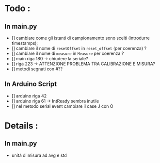 # Todo :

## In main.py

-   [] cambiare come gli istanti di campionamento sono scelti (introdurre timestamps);
-   [] cambiare il nome di `resetOffset` in `reset_offset` (per coerenza) ?
-   [] cambiare il nome di `measure` in `Measure` per coerenza ?
-   [] main riga 180 -> chiudere la seriale?
-   [] riga 223 -> ATTENZIONE PROBLEMA TRA CALIBRAZIONE E MISURA?
-   [] metodi segnati con #??

## In Arduino Script

-   [] arduino riga 42
-   [] arduino riga 61 -> IntReady sembra inutile
-   [] nel metodo serial event cambiare il case J con O

# Details :

## In main.py

-   unità di misura ad avg e std
